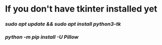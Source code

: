 # If you don't have tkinter installed yet
### *sudo apt update && sudo apt install python3-tk*
### *python -m pip install -U Pillow*
